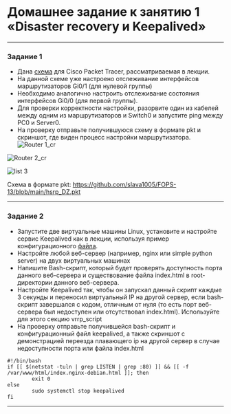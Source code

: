 # Домашнее задание к занятию 1 «Disaster recovery и Keepalived»

------


### Задание 1
- Дана [схема](1/hsrp_advanced.pkt) для Cisco Packet Tracer, рассматриваемая в лекции.
- На данной схеме уже настроено отслеживание интерфейсов маршрутизаторов Gi0/1 (для нулевой группы)
- Необходимо аналогично настроить отслеживание состояния интерфейсов Gi0/0 (для первой группы).
- Для проверки корректности настройки, разорвите один из кабелей между одним из маршрутизаторов и Switch0 и запустите ping между PC0 и Server0.
- На проверку отправьте получившуюся схему в формате pkt и скриншот, где виден процесс настройки маршрутизатора.
![Router 1_cr](https://github.com/slava1005/FOPS-13/assets/114395964/c793ca94-5ad7-44c7-b7da-399b6948c3c3)

![Router 2_cr](https://github.com/slava1005/FOPS-13/assets/114395964/d73273a8-c538-443b-9e53-9e66535c753f)

![list 3](https://github.com/slava1005/FOPS-13/assets/114395964/c4c85ea1-0215-48d9-aa0c-e14fdd12260b)

Схема в формате pkt:
https://github.com/slava1005/FOPS-13/blob/main/hsrp_DZ.pkt

------


### Задание 2
- Запустите две виртуальные машины Linux, установите и настройте сервис Keepalived как в лекции, используя пример конфигурационного [файла](1/keepalived-simple.conf).
- Настройте любой веб-сервер (например, nginx или simple python server) на двух виртуальных машинах
- Напишите Bash-скрипт, который будет проверять доступность порта данного веб-сервера и существование файла index.html в root-директории данного веб-сервера.
- Настройте Keepalived так, чтобы он запускал данный скрипт каждые 3 секунды и переносил виртуальный IP на другой сервер, если bash-скрипт завершался с кодом, отличным от нуля (то есть порт веб-сервера был недоступен или отсутствовал index.html). Используйте для этого секцию vrrp_script
- На проверку отправьте получившейся bash-скрипт и конфигурационный файл keepalived, а также скриншот с демонстрацией переезда плавающего ip на другой сервер в случае недоступности порта или файла index.html

```
#!/bin/bash
if [[ $(netstat -tuln | grep LISTEN | grep :80) ]] && [[ -f /var/www/html/index.nginx-debian.html ]]; then
        exit 0
else
        sudo systemctl stop keepalived
fi
```


------
